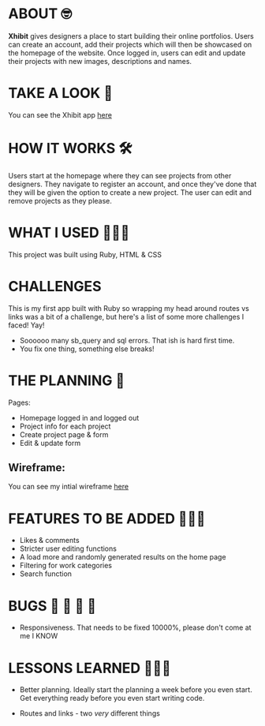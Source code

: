 # ABOUT 🤓

**Xhibit** gives designers a place to start building their online portfolios. Users can create an account, add their projects which will then be showcased on the homepage of the website. Once logged in, users can edit and update their projects with new images, descriptions and names. 

# TAKE A LOOK 👀

You can see the Xhibit app [here](https://xhibitapp.herokuapp.com/)

# HOW IT WORKS 🛠

Users start at the homepage where they can see projects from other designers. They navigate to register an account, and once they've done that they will be given the option to create a new project. The user can edit and remove projects as they please.

# WHAT I USED 👩🏻‍💻

This project was built using Ruby, HTML & CSS

# CHALLENGES
This is my first app built with Ruby so wrapping my head around routes vs links was a bit of a challenge, but here's a list of some more challenges I faced! Yay!

- Soooooo many sb_query and sql errors. That ish is hard first time. 
- You fix one thing, something else breaks! 

# THE PLANNING 📝

Pages: 

- Homepage logged in and logged out
- Project info for each project 
- Create project page & form 
- Edit & update form 

## Wireframe: 
You can see my intial wireframe [here](https://i.imgur.com/O9Rbod0.jpg)

# FEATURES TO BE ADDED 🤦🏻‍♀️

- Likes & comments
- Stricter user editing functions 
- A load more and randomly generated results on the home page 
- Filtering for work categories
- Search function

# BUGS 🦟 🦗 🦟 🦗

- Responsiveness. That needs to be fixed 10000%, please don't come at me I KNOW

# LESSONS LEARNED 👩🏻‍🏫

- Better planning. Ideally start the planning a week before you even start. Get everything ready before you even start writing code. 

- Routes and links - two *very* different things 
